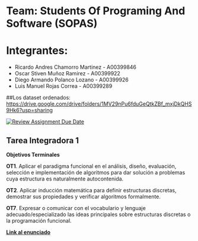 
# Team: Students Of Programing And Software (SOPAS)

# Integrantes:

- Ricardo Andres Chamorro Martinez - A00399846
- Oscar Stiven Muñoz Ramirez - A00399922
- Diego Armando Polanco Lozano - A00399926
- Luis Manuel Rojas Correa - A00399289

##Los dataset ordenados:
https://drive.google.com/drive/folders/1MV29nPu6fduGeQtkZBf_mxjDkQHS9Hk6?usp=sharing

[![Review Assignment Due Date](https://classroom.github.com/assets/deadline-readme-button-24ddc0f5d75046c5622901739e7c5dd533143b0c8e959d652212380cedb1ea36.svg)](https://classroom.github.com/a/bdkSXPyS)
## Tarea Integradora 1
**Objetivos Terminales**

**OT1**. Aplicar el paradigma funcional en el análisis, diseño, evaluación, selección e implementación de algoritmos para dar solución a problemas cuya estructura es naturalmente autocontenida.

**OT2**. Aplicar inducción matemática para definir estructuras discretas, demostrar sus propiedades y verificar algoritmos formalmente.

**OT7**. Expresar o comunicar con el vocabulario y lenguaje adecuado/especializado las ideas principales sobre estructuras discretas o la programación funcional.

[**Link al enunciado**](https://docs.google.com/document/d/1DE6w9kOC9K0rSdpYpFipX4bMZofp1RHO/edit?usp=sharing&ouid=117715056210468312762&rtpof=true&sd=true)
